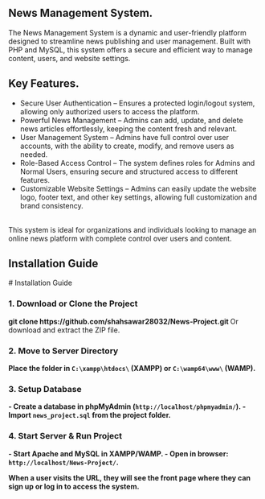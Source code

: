 <h2>News Management System.</h2>
The News Management System is a dynamic and user-friendly platform designed to streamline news publishing and user management. Built with PHP and MySQL, this system offers a secure and efficient way to manage content, users, and website settings.<br>
<h2> Key Features.</h2>
<ul>
<li>Secure User Authentication – Ensures a protected login/logout system, allowing only authorized users to access the platform.</li>

<li>Powerful News Management – Admins can add, update, and delete news articles effortlessly, keeping the content fresh and relevant.</li> 

<li> User Management System – Admins have full control over user accounts, with the ability to create, modify, and remove users as needed.</li>
<li>Role-Based Access Control – The system defines roles for Admins and Normal Users, ensuring secure and structured access to different features.
</li>

<li>Customizable Website Settings – Admins can easily update the website logo, footer text, and other key settings, allowing full customization and brand consistency.
</li>
<liIntuitive & User-Friendly Interface – Designed for ease of use, ensuring seamless navigation and efficient content management.
></li>

</ul>
<br>
This system is ideal for organizations and individuals looking to manage an online news platform with complete control over users and content.
<h2>Installation Guide</h2>
# Installation Guide  

 <h3>1. Download or Clone the Project</h3>  
   <b>
   git clone https://github.com/shahsawar28032/News-Project.git
   </b>
   <b></b>Or download and extract the ZIP file.  </b>

 <h3>2. Move to Server Directory</h3>  
   <b>Place the folder in <code>C:\xampp\htdocs\</code> (XAMPP) or <code>C:\wamp64\www\</code> (WAMP).</b>  

 <h3>3. Setup Database</h3>  
  <b> - Create a database in <b>phpMyAdmin</b> (<code>http://localhost/phpmyadmin/</code>).  
   - Import <code>news_project.sql</code> from the project folder.  </b>

<h3>4. Start Server & Run Project</h3>  
   <b>- Start <b>Apache</b> and <b>MySQL</b> in XAMPP/WAMP.  
   - Open in browser: <code>http://localhost/News-Project/</code>.  </b>

<b>When a user visits the URL, they will see the front page where they can <b>sign up</b> or <b>log in</b> to access the system. </b>



